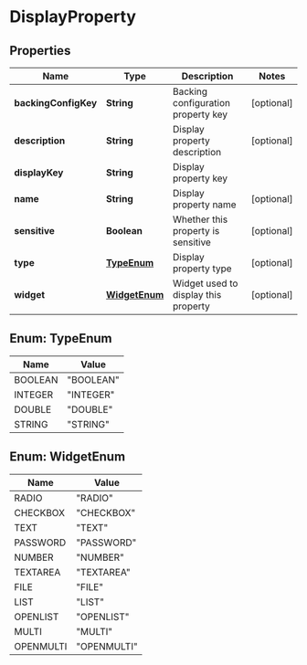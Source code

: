 
# DisplayProperty

## Properties
Name | Type | Description | Notes
------------ | ------------- | ------------- | -------------
**backingConfigKey** | **String** | Backing configuration property key |  [optional]
**description** | **String** | Display property description |  [optional]
**displayKey** | **String** | Display property key | 
**name** | **String** | Display property name |  [optional]
**sensitive** | **Boolean** | Whether this property is sensitive |  [optional]
**type** | [**TypeEnum**](#TypeEnum) | Display property type |  [optional]
**widget** | [**WidgetEnum**](#WidgetEnum) | Widget used to display this property |  [optional]


<a name="TypeEnum"></a>
## Enum: TypeEnum
Name | Value
---- | -----
BOOLEAN | &quot;BOOLEAN&quot;
INTEGER | &quot;INTEGER&quot;
DOUBLE | &quot;DOUBLE&quot;
STRING | &quot;STRING&quot;


<a name="WidgetEnum"></a>
## Enum: WidgetEnum
Name | Value
---- | -----
RADIO | &quot;RADIO&quot;
CHECKBOX | &quot;CHECKBOX&quot;
TEXT | &quot;TEXT&quot;
PASSWORD | &quot;PASSWORD&quot;
NUMBER | &quot;NUMBER&quot;
TEXTAREA | &quot;TEXTAREA&quot;
FILE | &quot;FILE&quot;
LIST | &quot;LIST&quot;
OPENLIST | &quot;OPENLIST&quot;
MULTI | &quot;MULTI&quot;
OPENMULTI | &quot;OPENMULTI&quot;



